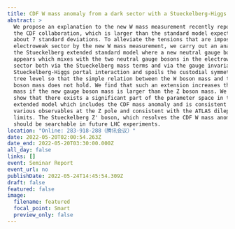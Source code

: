 ```yaml
---
title: CDF W mass anomaly from a dark sector with a Stueckelberg-Higgs portal
abstract: >
  We propose an explanation to the new W mass measurement recently reported by
  the CDF collaboration, which is larger than the standard model expectation by
  about 7 standard deviations. To alleviate the tensions that are imposed on the
  electroweak sector by the new W mass measurement, we carry out an analysis in
  the Stueckelberg extended standard model where a new neutral gauge boson
  appears which mixes with the two neutral gauge bosons in the electroweak
  sector both via the Stueckelberg mass terms and via the gauge invariant
  Stueckelberg-Higgs portal interaction and spoils the custodial symmetry at the
  tree level so that the simple relation between the W boson mass and the Z
  boson mass does not hold. We find that such an extension increases the W boson
  mass if the new gauge boson mass is larger than the Z boson mass. We further
  show that there exists a significant part of the parameter space in the
  extended model which includes the CDF mass anomaly and is consistent with the
  various observables at the Z pole and consistent with the ATLAS dilepton
  limits. The Stueckelberg Z' boson, which resolves the CDF W mass anomaly,
  should be searchable in future LHC experiments.
location: "Online: 283-918-288（腾讯会议）"
date: 2022-05-20T02:00:54.263Z
date_end: 2022-05-20T03:30:00.000Z
all_day: false
links: []
event: Seminar Report
event_url: no
publishDate: 2022-05-24T14:45:54.309Z
draft: false
featured: false
image:
  filename: featured
  focal_point: Smart
  preview_only: false
---
```


